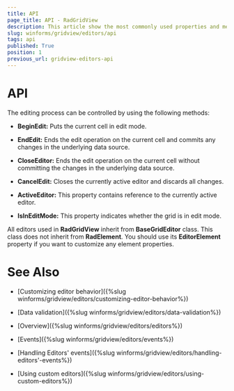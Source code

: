 ```yaml
---
title: API
page_title: API - RadGridView
description: This article show the most commonly used properties and methods used with the editing process.
slug: winforms/gridview/editors/api
tags: api
published: True
position: 1
previous_url: gridview-editors-api
---
```


# API

The editing process can be controlled by using the following methods:

* __BeginEdit:__ Puts the current cell in edit mode.

* __EndEdit:__ Ends the edit operation on the current cell and commits any changes in the underlying data source.

* __CloseEditor:__ Ends the edit operation on the current cell without committing the changes in the underlying data source.

* __CancelEdit:__ Closes the currently active editor and discards all changes.

* __ActiveEditor:__ This property contains reference to the currently active editor. 

* __IsInEditMode:__ This property indicates whether the grid is in edit mode.

All editors used in __RadGridView__ inherit from __BaseGridEditor__ class. This class does not inherit from __RadElement__. You should use its __EditorElement__ property if you want to customize any element properties.
# See Also
* [Customizing editor behavior]({%slug winforms/gridview/editors/customizing-editor-behavior%})

* [Data validation]({%slug winforms/gridview/editors/data-validation%})

* [Overview]({%slug winforms/gridview/editors/editors%})

* [Events]({%slug winforms/gridview/editors/events%})

* [Handling Editors' events]({%slug winforms/gridview/editors/handling-editors'-events%})

* [Using custom editors]({%slug winforms/gridview/editors/using-custom-editors%})


